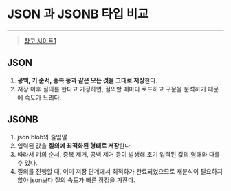# JSON 과 JSONB 타입 비교

---

>[참고 사이트1](https://brownbears.tistory.com/504)

## JSON

1. **공백, 키 순서, 중복 등과 같은 모든 것을 그대로 저장**한다. 
2. 저장 이후 질의를 한다고 가정하면, 질의할 때마다 로드하고 구문을 분석하기 때문에 속도가 느리다. 

## JSONB

1. json blob의 줄임말
2. 입력된 값을 **질의에 최적화된 형태로 저장**한다. 
3. 따라서 키의 순서, 중복 제거, 공백 제거 등이 발생해 초기 입력된 값의 형태와 다를 수 있다.
4. 질의를 진행할 때, 이미 저장 단계에서 최적화가 완료되었으므로 재분석이 필요하지 않아 json보다 질의 속도가 빠른 장점을 가진다. 